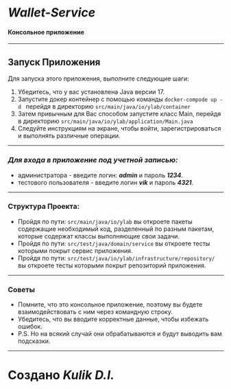 # _**Wallet-Service**_

#### Консольное приложение

---


## Запуск Приложения

Для запуска этого приложения, выполните следующие шаги:

1. Убедитесь, что у вас установлена Java версии 17.
2. Запустите докер контейнер с помощью команды `docker-compode up -d ` перейдя в директорию `src/main/java/io/ylab/container`
3. Затем привычным для Вас способом запустите класс Main, перейдя в директорию `src/main/java/io/ylab/application/Main.java`
4. Следуйте инструкциям на экране, чтобы войти, зарегистрироваться и выполнять различные операции.

---

### _Для входа в приложение под учетной записью:_
* администратора - введите логин: **_admin_** и пароль **_1234_**.
* тестового пользователя - введите логин **_vik_** и пароль **_4321_**.

---

### Структура Проекта:
* Пройдя по пути: `src/main/java/io/ylab` вы откроете пакеты содержащие необходимый код,
  разделенный по разным пакетам, которые содержат классы выполняющие свои задачи.
* Пройдя по пути: `src/test/java/domain/service` вы откроете тесты которыми покрыт сервис приложения.
* Пройдя по пути: `src/test/java/io/ylab/infrastructure/repository/` вы откроете тесты которыми покрыт репозиторий приложения.

--- 

### Советы

* Помните, что это консольное приложение, поэтому вы будете взаимодействовать с ним через командную строку.
* Убедитесь, что вы вводите корректные данные, чтобы избежать ошибок.
* P.S. Но на всякий случай они обрабатываются и будут выводить вам подсказки.

---

# Создано _Kulik D.I._ 